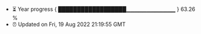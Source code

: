 - ⏳ Year progress { ██████████████████▁▁▁▁▁▁▁▁▁▁▁▁ } 63.26 %
- ⏰ Updated on Fri, 19 Aug 2022 21:19:55 GMT


